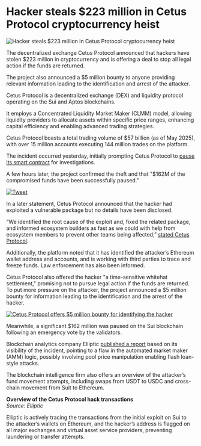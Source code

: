 # Hacker steals $223 million in Cetus Protocol cryptocurrency heist

![Hacker steals $223 million in Cetus Protocol cryptocurrency heist](https://www.bleepstatic.com/content/hl-images/2023/12/01/Hackers_crypto.jpg)

The decentralized exchange Cetus Protocol announced that hackers have stolen $223 million in cryptocurrency and is offering a deal to stop all legal action if the funds are returned.

The project also announced a $5 million bounty to anyone providing relevant information leading to the identification and arrest of the attacker.

Cetus Protocol is a decentralized exchange (DEX) and liquidity protocol operating on the Sui and Aptos blockchains.

It employs a Concentrated Liquidity Market Maker (CLMM) model, allowing liquidity providers to allocate assets within specific price ranges, enhancing capital efficiency and enabling advanced trading strategies.

Cetus Protocol boasts a total trading volume of $57 billion (as of May 2025), with over 15 million accounts executing 144 million trades on the platform.

The incident occurred yesterday, initially prompting Cetus Protocol to [pause its smart contract](https://x.com/CetusProtocol/status/1925515662346404024) for investigations.

A few hours later, the project confirmed the theft and that "$162M of the compromised funds have been successfully paused."

[![Tweet](https://www.bleepstatic.com/images/news/u/1220909/2025/May/tweet(2).png)](https://x.com/CetusProtocol/status/1925567348586815622)

In a later statement, Cetus Protocol announced that the hacker had exploited a vulnerable package but no details have been disclosed.

“We identified the root cause of the exploit and, fixed the related package, and informed ecosystem builders as fast as we could with help from ecosystem members to prevent other teams being affected,” [stated Cetus Protocol](https://x.com/CetusProtocol/status/1925653859143172608).

Additionally, the platform noted that it has identified the attacker’s Ethereum wallet address and accounts, and is working with third parties to trace and freeze funds. Law enforcement has also been informed.

Cetus Protocol also offered the hacker "a time-sensitive whitehat settlement," promising not to pursue legal action if the funds are returned. To put more pressure on the attacker, the project announced a $5 million bounty for information leading to the identification and the arrest of the hacker.

[![Cetus Protocol offers $5 million bounty for identifying the hacker](https://www.bleepstatic.com/images/news/u/1100723/CetusProtocol_5M-bounty.png)](https://x.com/CetusProtocol/status/1925914205745459433)

Meanwhile, a significant $162 million was paused on the Sui blockchain following an emergency vote by the validators.

Blockchain analytics company Elliptic [published a report](https://www.elliptic.co/blog/cetus-protocol-hacked-for-more-than-200-million) based on its visibility of the incident, pointing to a flaw in the automated market maker (AMM) logic, possibly involving pool price manipulation enabling flash loan-style attacks.

The blockchain intelligence firm also offers an overview of the attacker’s fund movement attempts, including swaps from USDT to USDC and cross-chain movement from Suit to Ethereum.

**Overview of the Cetus Protocol hack transactions**  
_Source: Elliptic_

Elliptic is actively tracing the transactions from the initial exploit on Sui to the attacker’s wallets on Ethereum, and the hacker’s address is flagged on all major exchanges and virtual asset service providers, preventing laundering or transfer attempts.